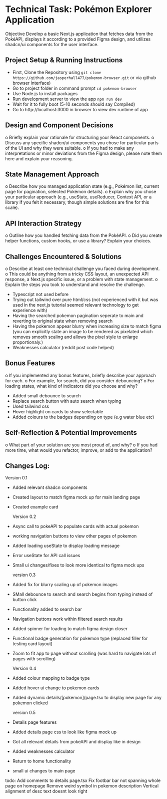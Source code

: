 # Technical Task: Pokémon Explorer Application
Objective
Develop a basic Next.js application that fetches data from the PokéAPI, displays it according to a provided Figma design, and utilizes shadcn/ui components for the user interface.

## Project Setup & Running Instructions
- First, Clone the Repository using `git clone https://github.com/jasperhall477/pokemon-browser.git` or via github browser interface)
- Go to project folder in command prompt `cd pokemon-browser`
- Use Node.js to install packages
- Run development server to view the app `npm run dev`
- Wait for it to fully boot (5-10 seconds should say Compiled)
- Go to http://localhost:3000 in browser to view dev runtime of app

## Design and Component Decisions
o	Briefly explain your rationale for structuring your React components.
o	Discuss any specific shadcn/ui components you chose for particular parts of the UI and why they were suitable.
o	If you had to make any interpretations or minor deviations from the Figma design, please note them here and explain your reasoning.

## State Management Approach
o	Describe how you managed application state (e.g., Pokémon list, current page for pagination, selected Pokémon details).
o	Explain why you chose your particular approach (e.g., useState, useReducer, Context API, or a library if you felt it necessary, though simple solutions are fine for this scale).

## API Interaction Strategy
o	Outline how you handled fetching data from the PokéAPI.
o	Did you create helper functions, custom hooks, or use a library? Explain your choices.

## Challenges Encountered & Solutions
o	Describe at least one technical challenge you faced during development.
o	This could be anything from a tricky CSS layout, an unexpected API response, a Next.js specific issue, or a problem with state management.
o	Explain the steps you took to understand and resolve the challenge.

- Typescript not used before
- Trying out tailwind over pure html/css (not experienced with it but was used in the next.js tutorial seemed relevant technology to get experience with)
- Having the searched pokemon pagination seperate to main and reverting to original state when removing search
- Having the pokemon appear blurry when increasing size to match figma (you can explicitly state an image to be rendered as pixelated which removes smooth scaling and allows the pixel style to enlarge proportionaly.)
- Weaknesses calculator (reddit post code helped)

## Bonus Features
o	If you implemented any bonus features, briefly describe your approach for each.
o	For example, for search, did you consider debouncing?
o	For loading states, what kind of indicators did you choose and why?

- Added small debounce to search
- Replace search button with auto search when typing
- Used tailwind css
- Hover highlight on cards to show selectable
- Added colours to the badges depending on type (e.g water blue etc)

## Self-Reflection & Potential Improvements
o	What part of your solution are you most proud of, and why?
o	If you had more time, what would you refactor, improve, or add to the application?


## Changes Log:

 Version 0.1
- Added relevant shadcn components 
- Created layout to match figma mock up for main landing page
- Created example card

    Version 0.2
- Async call to pokeAPI to populate cards with actual pokemon
- working navigation buttons to view other pages of pokemon
- Added loading useState to display loading message
- Error useState for API call issues
- Small ui changes/fixes to look more identical to figma mock ups

    version 0.3
- Added fix for blurry scaling up of pokemon images
- SMall debounce to search and search begins from typing instead of button click
- Functionality added to search bar
- Navigation buttons work within filtered search results
- Added spinner for loading to match figma design closer
- Functional badge generation for pokemon type (replaced filler for testing card layout)
- Zoom to fit app to page without scrolling (was hard to navigate lots of pages with scrolling)

    Version 0.4
- Added colour mapping to badge type
- Added hover ui change to pokemon cards
- Added dynamic details/[pokemon]/page.tsx to display new page for any pokemon clicked 

    version 0.5
- Details page features
- Added details page css to look like figma mock up
- Got all relevant details from pokeAPI and display like in design
- Added weaknesses calculator 
- Return to home functionality 
- small ui changes to main page

todo: Add comments to details page.tsx
      Fix footbar bar not spanning whole page on homepage
      Remove weird symbol in pokemon description
      Vertical alignment of desc text doesnt look right